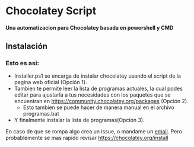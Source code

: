 # Chocolatey Script 
#### Una automatizacion para Chocolatey basada en powershell y CMD
## Instalación 
### Esto es asi:
- Installer.ps1 se encarga de instalar chocolatey usando el script de la pagina web oficial (Opción 1).
- Tambien te permite leer la lista de programas actuales, la cual podes editar para ajustarla a tus necesidades con los paquetes que se encuentran en https://community.chocolatey.org/packages (Opción 2).
  - Esto tambien se puede hacer de manera manual en el archivo programas.bat 
- Y finalmente instalar la lista de programas(Opción 3).

En caso de que se rompa algo crea un issue, o mandame un [email](leonardosoumas3@gmail.com).
Pero probablemente se mas rapido revisar https://chocolatey.org/install
